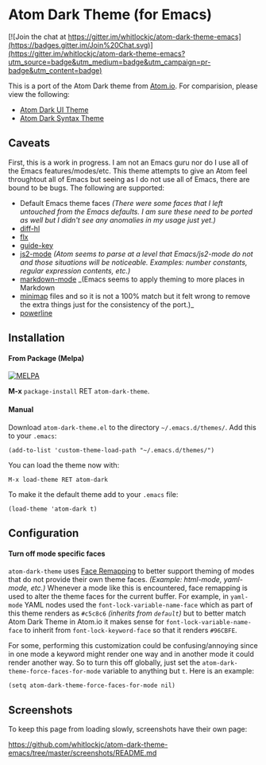 Atom Dark Theme (for Emacs)
===========================

[![Join the chat at https://gitter.im/whitlockjc/atom-dark-theme-emacs](https://badges.gitter.im/Join%20Chat.svg)](https://gitter.im/whitlockjc/atom-dark-theme-emacs?utm_source=badge&utm_medium=badge&utm_campaign=pr-badge&utm_content=badge)

This is a port of the Atom Dark theme from [Atom.io](https://atom.io/).  For comparision, please view the following:

* [Atom Dark UI Theme](https://atom.io/themes/atom-dark-ui)
* [Atom Dark Syntax Theme](https://atom.io/themes/atom-dark-syntax)

Caveats
-------

First, this is a work in progress.  I am not an Emacs guru nor do I use all of the Emacs features/modes/etc.  This theme
attempts to give an Atom feel throughtout all of Emacs but seeing as I do not use all of Emacs, there are bound to be
bugs.  The following are supported:

* Default Emacs theme faces _(There were some faces that I left untouched from the Emacs defaults.  I am sure these
need to be ported as well but I didn't see any anomalies in my usage just yet.)_
* [diff-hl](https://github.com/dgutov/diff-hl)
* [flx](https://github.com/lewang/flx)
* [guide-key](https://github.com/kai2nenobu/guide-key)
* [js2-mode](https://github.com/mooz/js2-mode) _(Atom seems to parse at a level that Emacs/js2-mode do not and those
situations will be noticeable.  Examples: number constants, regular expression contents, etc.)_
* [markdown-mode](http://jblevins.org/projects/markdown-mode/) _(Emacs seems to apply theming to more places in Markdown
* [minimap](https://github.com/dengste/minimap)
files and so it is not a 100% match but it felt wrong to remove the extra things just for the consistency of the port.)_
* [powerline](https://github.com/milkypostman/powerline)

Installation
-----------
#### From Package (Melpa)

[![MELPA](http://melpa.org/packages/atom-dark-theme-badge.svg)](http://melpa.org/#/atom-dark-theme)

**M-x** `package-install` RET `atom-dark-theme`.

#### Manual

Download `atom-dark-theme.el` to the directory `~/.emacs.d/themes/`. Add this to your
`.emacs`:

```elisp
(add-to-list 'custom-theme-load-path "~/.emacs.d/themes/")
```

You can load the theme now with:

`M-x load-theme RET atom-dark`

To make it the default theme add to your `.emacs` file:

```elisp
(load-theme 'atom-dark t)
```

Configuration
-------------
#### Turn off mode specific faces

`atom-dark-theme` uses [Face Remapping](http://www.gnu.org/software/emacs/manual/html_node/elisp/Face-Remapping.html) to
better support theming of modes that do not provide their own theme faces.  _(Example: html-mode, yaml-mode, etc.)_
Whenever a mode like this is encountered, face remapping is used to alter the theme faces for the current buffer.  For
example, in `yaml-mode` YAML nodes used the `font-lock-variable-name-face` which as part of this theme renders as
`#c5c8c6` _(inherits from `default`)_ but to better match Atom Dark Theme in Atom.io it makes sense for
`font-lock-variable-name-face` to inherit from `font-lock-keyword-face` so that it renders `#96CBFE`.

For some, performing this customization could be confusing/annoying since in one mode a keyword might render one way and
in another mode it could render another way.  So to turn this off globally, just set the
`atom-dark-theme-force-faces-for-mode` variable to anything but `t`.  Here is an example:

```elisp
(setq atom-dark-theme-force-faces-for-mode nil)
```

Screenshots
-----------

To keep this page from loading slowly, screenshots have their own page:

https://github.com/whitlockjc/atom-dark-theme-emacs/tree/master/screenshots/README.md

